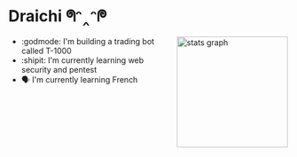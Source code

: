 # Draichi  ᖗᵔ‸ᵔᖘ

<img src="https://github-readme-stats.vercel.app/api?show_icons=true&include_all_commits=true&count_private=true&disable_animations=false&theme=cobalt&locale=en&hide_border=true&username=Draichi" height="200" alt="stats graph" align="right"  />

<div align="left">
 
- :godmode: I'm building a trading bot called T-1000
- :shipit: I'm currently learning web security and pentest
- 🗣️ I'm currently learning French
 
 

 
</div>
 


